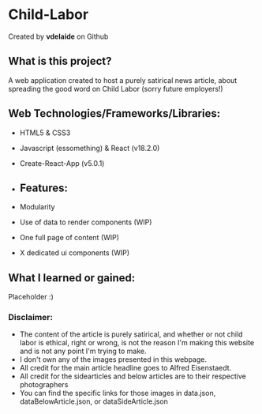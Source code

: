 # Child-Labor
Created by **vdelaide** on Github

## What is this project?
A web application created to host a purely satirical news article, about spreading the good word on Child Labor (sorry future employers!)

## Web Technologies/Frameworks/Libraries:
- HTML5 & CSS3
- Javascript (essomething) & React (v18.2.0)
- Create-React-App (v5.0.1)

- ## Features: 
- Modularity
- Use of data to render components (WIP)
- One full page of content (WIP)
- X dedicated ui components (WIP)

## What I learned or gained:
Placeholder :)

### Disclaimer:

- The content of the article is purely satirical, and whether or not child labor is ethical, right or wrong, is not the reason I'm making this website and is not any point I'm trying to make.
- I don't own any of the images presented in this webpage.
- All credit for the main article headline goes to Alfred Eisenstaedt.
- All credit for the sidearticles and below articles are to their respective photographers
- You can find the specific links for those images in data.json, dataBelowArticle.json, or dataSideArticle.json